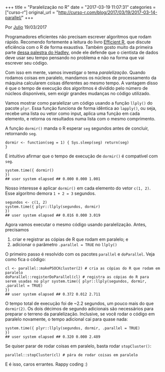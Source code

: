 +++
title = "Paralelização no R"
date = "2017-03-19 11:07:31"
categories = ["curso-r"]
original_url = "http://curso-r.com/blog/2017/03/19/2017-03-14-parallel/"
+++

<p class="text-muted text-uppercase mb-small text-right">
Por <a href="http://curso-r.com/author/julio">Julio</a> 19/03/2017
</p>
<p>
Programadores eficientes não precisam escrever algoritmos que rodam
rápido. Recomendo fortemente a leitura do livro
<a href="https://csgillespie.github.io/efficientR/">Efficient R</a>, que
discute eficiência com o R de forma exaustiva. Também gosto muito da
primeira parte
<a href="https://www.youtube.com/watch?v=wki0BqlztCo">dessa palestra do
Hadley</a>, onde ele defende que o cientista de dados deve usar seu
tempo pensando no problema e não na forma que vai escrever seu código.
</p>
<p>
Com isso em mente, vamos investigar o tema <em>paralelização</em>.
Quando rodamos coisas em paralelo, mandamos os núcleos de processamento
da máquina calcularem coisas diferentes ao mesmo tempo. A vantagem disso
é que o tempo de execução dos algoritmos é dividido pelo número de
núcleos disponíveis, sem exigir grandes mudanças no código utilizado.
</p>
<p>
Vamos mostrar como paralelizar um código usando a função
<code>llply()</code> do pacote <code>plyr</code>. Essa função funciona
de forma idêntica ao <code>lapply()</code>, ou seja, recebe uma lista ou
vetor como input, aplica uma função em cada elemento, e retorna os
resultados numa lista com o mesmo comprimento.
</p>
<p>
A função <code>dormir()</code> manda o R esperar <code>seg</code>
segundos antes de concluir, retornando <code>seg</code>.
</p>
<pre class="r"><code>dormir &lt;- function(seg = 1) { Sys.sleep(seg) return(seg)
}</code></pre>
<p>
É intuitivo afirmar que o tempo de execução de <code>dormir()</code> é
compatível com <code>seg</code>.
</p>
<pre class="r"><code>system.time({ dormir()
})
## user system elapsed ## 0.000 0.000 1.001</code></pre>
<p>
Nosso interesse é aplicar <code>dormir()</code> em cada elemento do
vetor <code>c(1, 2)</code>. Esse algoritmo demora <code>1 + 2 = 3</code>
segundos.
</p>
<pre class="r"><code>segundos &lt;- c(1, 2)
system.time({ plyr::llply(segundos, dormir)
})
## user system elapsed ## 0.016 0.000 3.019</code></pre>
<p>
Agora vamos executar o mesmo código usando paralelização. Antes,
precisamos
</p>
<ol>
<li>
criar e registrar as cópias de R que rodam em paralelo; e
</li>
<li>
adicionar o parâmetro <code>.parallel = TRUE</code> no
<code>llply()</code>
</li>
</ol>
<p>
O primeiro passo é resolvido com os pacotes <code>parallel</code> e
<code>doParallel</code>. Veja como fica o código:
</p>
<pre class="r"><code>cl &lt;- parallel::makePSOCKcluster(2) # cria as c&#xF3;pias do R que rodam em paralelo
doParallel::registerDoParallel(cl) # registra as c&#xF3;pias do R para serem usadas no plyr system.time({ plyr::llply(segundos, dormir, .parallel = TRUE)
})
## user system elapsed ## 0.372 0.012 2.711</code></pre>
<p>
O tempo total de execução foi de ~2.2 segundos, um pouco mais do que
<code>dormir(2)</code>. Os dois décimos de segundo adicionais são
necessários para preparar o terreno da paralelização. Inclusive, se você
rodar o código em paralelo novamente, o tempo adicional cai para quase
nada:
</p>
<pre class="r"><code>system.time({ plyr::llply(segundos, dormir, .parallel = TRUE)
})
## user system elapsed ## 0.320 0.000 2.489</code></pre>
<p>
Se quiser parar de rodar coisas em paralelo, basta rodar
<code>stopCluster()</code>:
</p>
<pre class="r"><code>parallel::stopCluster(cl) # p&#xE1;ra de rodar coisas em paralelo</code></pre>
<p>
E é isso, caros errantes. Rappy coding :)
</p>

